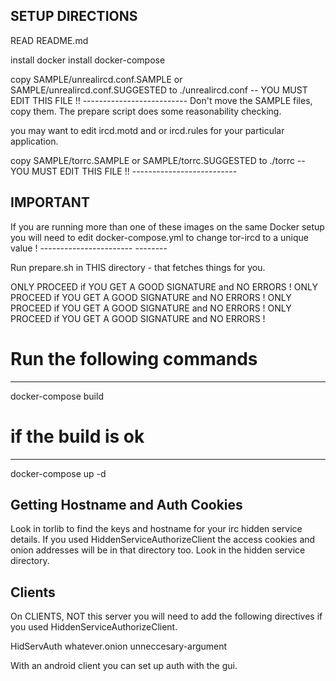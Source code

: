 SETUP DIRECTIONS
----------------

READ README.md


install docker
install docker-compose

copy SAMPLE/unrealircd.conf.SAMPLE or SAMPLE/unrealircd.conf.SUGGESTED 
                          to ./unrealircd.conf -- YOU MUST EDIT THIS FILE !!
                                                  --------------------------
Don't move the SAMPLE files, copy them. The prepare script does some 
reasonability checking.


you may want to edit ircd.motd and or 
                     ircd.rules for your particular application.

copy SAMPLE/torrc.SAMPLE or SAMPLE/torrc.SUGGESTED to ./torrc -- 
                                                 YOU MUST EDIT THIS FILE !!
                                                 --------------------------

IMPORTANT
---------
If you are running more than one of these images on the same Docker setup
you will need to edit docker-compose.yml to change tor-ircd to a unique value !
                 -----------------------           --------

Run prepare.sh in THIS directory - that fetches things for you.

ONLY PROCEED if YOU GET A GOOD SIGNATURE and NO ERRORS !
ONLY PROCEED if YOU GET A GOOD SIGNATURE and NO ERRORS !
ONLY PROCEED if YOU GET A GOOD SIGNATURE and NO ERRORS !
ONLY PROCEED if YOU GET A GOOD SIGNATURE and NO ERRORS !

# Run the following commands
----------------------------
docker-compose build

# if the build is ok
--------------------
docker-compose up -d 

Getting Hostname and Auth Cookies
---------------------------------
Look in torlib to find the keys and hostname for your
irc hidden service details. If you used HiddenServiceAuthorizeClient
the access cookies and onion addresses will be in that directory 
too. Look in the hidden service directory.

Clients
-------
On CLIENTS, NOT this server you will need to add the following
directives if you used HiddenServiceAuthorizeClient.

HidServAuth whatever.onion <whatever the cookie is> unneccesary-argument

With an android client you can set up auth with the gui.
